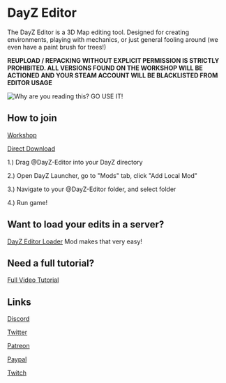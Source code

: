 # DayZ Editor

The DayZ Editor is a 3D Map editing tool. Designed for creating environments, playing with mechanics, or just general fooling around (we even have a paint brush for trees!)

**REUPLOAD / REPACKING WITHOUT EXPLICIT PERMISSION IS STRICTLY PROHIBITED. ALL VERSIONS FOUND ON THE WORKSHOP WILL BE ACTIONED AND YOUR STEAM ACCOUNT WILL BE BLACKLISTED FROM EDITOR USAGE**

![Why are you reading this? GO USE IT!](https://i.imgur.com/UsYQXZz.jpg)

## How to join

[Workshop](https://steamcommunity.com/sharedfiles/filedetails/?id=2250764298)

[Direct Download](https://github.com/InclementDab/DayZ-Editor/releases)

1.) Drag @DayZ-Editor into your DayZ directory

2.) Open DayZ Launcher, go to "Mods" tab, click "Add Local Mod"

3.) Navigate to your @DayZ-Editor folder, and select folder

4.) Run game!

## Want to load your edits in a server?

[DayZ Editor Loader](https://github.com/InclementDab/DayZ-Editor-Loader) Mod makes that very easy!

## Need a full tutorial?

[Full Video Tutorial](https://youtu.be/uAytoN0lntY)

## Links
[Discord](https://discord.com/invite/5g742yH)

[Twitter](https://twitter.com/InclementDab)

[Patreon](https://www.patreon.com/inclementdab)

[Paypal](https://www.paypal.me/InclementDab)

[Twitch](https://www.twitch.tv/inclementdab)
